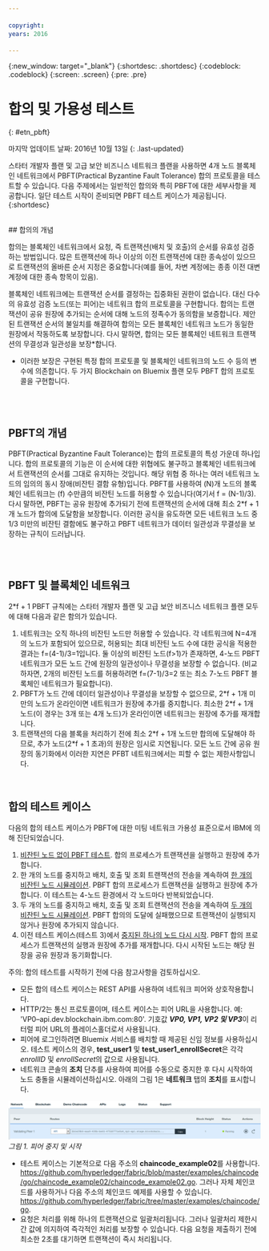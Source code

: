 ```yaml
---

copyright:
years: 2016

---
```


{:new_window: target="_blank"}
{:shortdesc: .shortdesc}
{:codeblock: .codeblock}
{:screen: .screen}
{:pre: .pre}


# 합의 및 가용성 테스트
{: #etn_pbft}

마지막 업데이트 날짜: 2016년 10월 13일
{: .last-updated}

스타터 개발자 플랜 및 고급 보안 비즈니스 네트워크 플랜을 사용하면 4개 노드 블록체인 네트워크에서 PBFT(Practical Byzantine Fault Tolerance) 합의 프로토콜을 테스트할 수 있습니다. 다음 주제에서는 일반적인 합의와 특히 PBFT에 대한 세부사항을 제공합니다. 일단 테스트 시작이 준비되면 PBFT 테스트 케이스가 제공됩니다.   
{:shortdesc}  

<br>
## 합의의 개념

합의는 블록체인 네트워크에서 요청, 즉 트랜잭션(배치 및 호출)의 순서를 유효성 검증하는 방법입니다. 많은 트랜잭션에 하나 이상의 이전 트랜잭션에 대한 종속성이 있으므로 트랜잭션의 올바른 순서 지정은 중요합니다(예를 들어, 차변 계정에는 종종 이전 대변 계정에 대한 종속 항목이 있음). 

블록체인 네트워크에는 트랜잭션 순서를 결정하는 집중화된 권한이 없습니다. 대신 다수의 유효성 검증 노드(또는 피어)는 네트워크 합의 프로토콜을 구현합니다. 합의는 트랜잭션이 공유 원장에 추가되는 순서에 대해 노드의 정족수가 동의함을 보증합니다. 제안된 트랜잭션 순서의 불일치를 해결하여 합의는 모든 블록체인 네트워크 노드가 동일한 원장에서 작동하도록 보장합니다. 다시 말하면, 합의는 모든 블록체인 네트워크 트랜잭션의 무결성과 일관성을 보장*합니다. 

* 이러한 보장은 구현된 특정 합의 프로토콜 및 블록체인 네트워크의 노드 수 등의 변수에 의존합니다. 두 가지 Blockchain on Bluemix 플랜 모두 PBFT 합의 프로토콜을 구현합니다.   

<br><br>
## PBFT의 개념

PBFT(Practical Byzantine Fault Tolerance)는 합의 프로토콜의 특성 가운데 하나입니다. 합의 프로토콜의 기능은 이 순서에 대한 위협에도 불구하고 블록체인 네트워크에서 트랜잭션의 순서를 그대로 유지하는 것입니다. 해당 위협 중 하나는 여러 네트워크 노드의 임의의 동시 장애(비잔틴 결함 유형)입니다. PBFT를 사용하여 (N)개 노드의 블록체인 네트워크는 (f) 수만큼의 비잔틴 노드를 허용할 수 있습니다(여기서 f = (N-1)/3). 다시 말하면, PBFT는 공유 원장에 추가되기 전에 트랜잭션의 순서에 대해 최소 2\*f + 1개 노드가 합의에 도달함을 보장합니다. 이러한 공식을 유도하면 모든 네트워크 노드 중 1/3 미만의 비잔틴 결함에도 불구하고 PBFT 네트워크가 데이터 일관성과 무결성을 보장하는 규칙이 드러납니다.   

<br><br>
## PBFT 및 블록체인 네트워크

2\*f + 1 PBFT 규칙에는 스타터 개발자 플랜 및 고급 보안 비즈니스 네트워크 플랜 모두에 대해 다음과 같은 함의가 있습니다. 

1. 네트워크는 오직 하나의 비잔틴 노드만 허용할 수 있습니다. 각 네트워크에 N=4개의 노드가 포함되어 있으므로, 허용되는 최대 비잔틴 노드 수에 대한 공식을 적용한 결과는 f=(4-1)/3=1입니다. 둘 이상의 비잔틴 노드(f>1)가 존재하면, 4-노드 PBFT 네트워크가 모든 노드 간에 원장의 일관성이나 무결성을 보장할 수 없습니다. (비교하자면, 2개의 비잔틴 노드를 허용하려면 f=(7-1)/3=2 또는 최소 7-노드 PBFT 블록체인 네트워크가 필요합니다). 
2. PBFT가 노드 간에 데이터 일관성이나 무결성을 보장할 수 없으므로, 2\*f + 1개 미만의 노드가 온라인이면 네트워크가 원장에 추가를 중지합니다. 최소한 2\*f + 1개 노드(이 경우는 3개 또는 4개 노드)가 온라인이면 네트워크는 원장에 추가를 재개합니다. 
3. 트랜잭션의 다음 블록을 처리하기 전에 최소 2\*f + 1개 노드만 합의에 도달해야 하므로, 추가 노드(2\*f + 1 초과)의 원장은 임시로 지연됩니다. 모든 노드 간에 공유 원장의 동기화에서 이러한 지연은 PFBT 네트워크에서는 피할 수 없는 제한사항입니다. 
<br>

## 합의 테스트 케이스
다음의 합의 테스트 케이스가 PBFT에 대한 미팅 네트워크 가용성 표준으로서 IBM에 의해 진단되었습니다. 

1. [비잔틴 노드 없이 PBFT 테스트](pbft_test1.html). 합의 프로세스가 트랜잭션을 실행하고 원장에 추가합니다. 
2. 한 개의 노드를 중지하고 배치, 호출 및 조회 트랜잭션의 전송을 계속하여 [한 개의 비잔틴 노드 시뮬레이션](pbft_test2.html). PBFT 합의 프로세스가 트랜잭션을 실행하고 원장에 추가합니다. 이 테스트는 4-노드 환경에서 각 노드마다 반복되었습니다. 
3. 두 개의 노드를 중지하고 배치, 호출 및 조회 트랜잭션의 전송을 계속하여 [두 개의 비잔틴 노드 시뮬레이션](pbft_test3.html). PBFT 합의의 도달에 실패했으므로 트랜잭션이 실행되지 않거나 원장에 추가되지 않습니다. 
4. 이전 테스트 케이스(테스트 3)에서 [중지된 하나의 노드 다시 시작](pbft_test4.html). PBFT 합의 프로세스가 트랜잭션의 실행과 원장에 추가를 재개합니다. 다시 시작된 노드는 해당 원장을 공유 원장과 동기화합니다.   

주의: 합의 테스트를 시작하기 전에 다음 참고사항을 검토하십시오. 

- 모든 합의 테스트 케이스는 REST API를 사용하여 네트워크 피어와 상호작용합니다. 
- HTTP/2는 통신 프로토콜이며, 테스트 케이스는 피어 URL을 사용합니다. 예: 'VP0–api.dev.blockchain.ibm.com:80'. 기호값 ***VP0, VP1, VP2 및 VP3***이 리터럴 피어 URL의 플레이스홀더로서 사용됩니다. 
-  피어에 로그인하려면 Bluemix 서비스를 배치할 때 제공된 신임 정보를 사용하십시오. 테스트 케이스의 경우, **test\_user1** 및 **test\_user1\_enrollSecret**은 각각 *enrollID* 및 *enrollSecret*의 값으로 사용됩니다. 
-  네트워크 콘솔의 **조치** 단추를 사용하여 피어를 수동으로 중지한 후 다시 시작하여 노드 충돌을 시뮬레이션하십시오. 아래의 그림 1은 **네트워크** 탭의 **조치**를 표시합니다. 

![](images/stopstartpeer.png "피어 중지 및 시작")
*그림 1. 피어 중지 및 시작*

- 테스트 케이스는 기본적으로 다음 주소의 **chaincode_example02**를 사용합니다.  https://github.com/hyperledger/fabric/blob/master/examples/chaincode/go/chaincode_example02/chaincode_example02.go. 그러나 자체 체인코드를 사용하거나 다음 주소의 체인코드 예제를 사용할 수 있습니다.  https://github.com/hyperledger/fabric/tree/master/examples/chaincode/go.
- 요청은 처리를 위해 하나의 트랜잭션으로 일괄처리됩니다. 그러나 일괄처리 제한시간 값에 의지하여 즉각적인 처리를 보장할 수 있습니다. 다음 요청을 제출하기 전에 최소한 2초를 대기하면 트랜잭션이 즉시 처리됩니다. 
